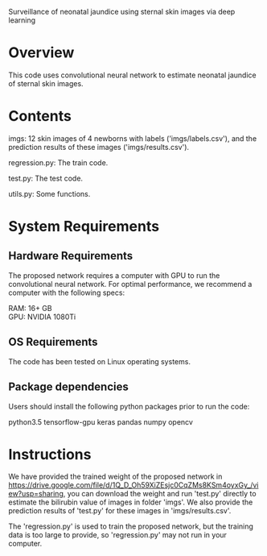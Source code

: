 Surveillance of neonatal jaundice using sternal skin images via deep learning

# Overview

This code uses convolutional neural network to estimate neonatal jaundice of sternal skin images.

# Contents

imgs: 12 skin images of 4 newborns with labels ('imgs/labels.csv'), and the prediction results of these images ('imgs/results.csv').

regression.py: The train code.

test.py: The test code.

utils.py: Some functions.

# System Requirements

## Hardware Requirements

The proposed network requires a computer with GPU to run the convolutional neural network. 
For optimal performance, we recommend a computer with the following specs:

RAM: 16+ GB  
GPU: NVIDIA 1080Ti

## OS Requirements

The code has been tested on Linux operating systems.

## Package dependencies

Users should install the following python packages prior to run the code:

python3.5
tensorflow-gpu
keras
pandas
numpy
opencv

# Instructions
We have provided the trained weight of the proposed network in https://drive.google.com/file/d/1Q_D_Oh59XiZEsjc0CqZMs8KSm4oyxGy_/view?usp=sharing, you can download the weight and run 'test.py' directly to estimate the bilirubin value of images in folder 'imgs'.
We also provide the prediction results of 'test.py' for these images in 'imgs/results.csv'.

The 'regression.py' is used to train the proposed network, but the training data is too large to 
provide, so 'regression.py' may not run in your computer.
